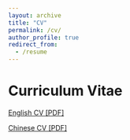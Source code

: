 ```yaml
---
layout: archive
title: "CV"
permalink: /cv/
author_profile: true
redirect_from:
  - /resume
---
```



Curriculum Vitae
======
[English CV [PDF]](https://zhangyingerjelly.github.io/files/cv/cv_zhangyinger_zju.pdf)

[Chinese CV [PDF]](https://zhangyingerjelly.github.io/files/cv/cv_zhangyinger_chinese.pdf)


